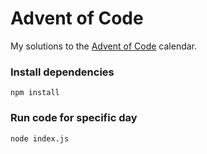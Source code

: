 # Advent of Code
My solutions to the [Advent of Code](https://adventofcode.com/) calendar.

### Install dependencies
```npm install```

### Run code for specific day
```node index.js```